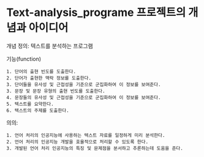 # Text-analysis_programe 프로젝트의 개념과 아이디어

개념 정의: 텍스트를 분석하는 프로그램

기능(function)

	1. 단어의 출현 빈도를 도출한다.
	2. 단어가 출현한 맥락 정보를 도출한다.
	3. 단어들을 유사성 및 근접성을 기준으로 군집화하여 이 정보를 보여준다.
	3. 문장 및 문장 유형의 출현 빈도를 도출한다.
	4. 문장들의 유사성 및 근접성을 기준으로 군집화하여 이 정보를 보여준다.
	5. 텍스트를 요약한다.
	6. 텍스트의 주제를 도출한다.

의의:

	1. 언어 처리의 인공지능에 사용하는 텍스트 자료를 일정하게 미리 분석한다.
	2. 언어 처리의 인공지능 개발을 효율적으로 처리할 수 있도록 한다.
	3. 개발된 언어 처리 인공지능의 특징 및 문제점을 분서하고 추론하는데 도움을 준다.
	
